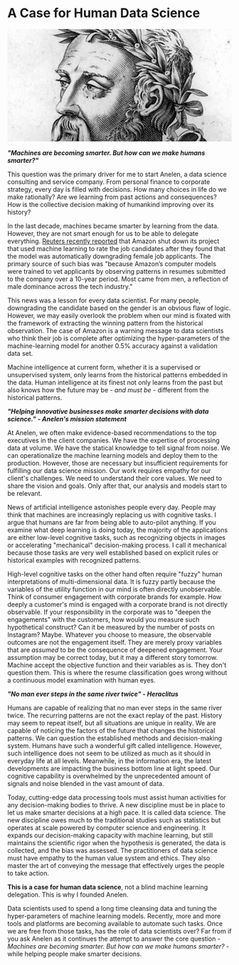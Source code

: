# A Case for Human Data Science

![Heraclitus](./images/heraclitus.jpg)

***"Machines are becoming smarter. But how can we make humans smarter?"***

This question was the primary driver for me to start Anelen, a data science
consulting and service company. From personal finance to corporate strategy,
every day is filled with decisions. How many choices in life do we make
rationally? Are we learning from past actions and consequences? How is the
collective decision making of humankind improving over its history?

In the last decade, machines became smarter by learning from the data. However,
they are not smart enough for us to be able to delegate everything.
[Reuters recently reported](https://www.reuters.com/article/us-amazon-com-jobs-automation-insight/amazon-scraps-secret-ai-recruiting-tool-that-showed-bias-against-women-idUSKCN1MK08G)
that Amazon shut down its project that used machine learning
to rate the job candidates after they found that the model was automatically
downgrading female job applicants. The primary source of such bias was "because
Amazon’s computer models were trained to vet applicants by observing patterns
in resumes submitted to the company over a 10-year period. Most came from men,
a reflection of male dominance across the tech industry."

This news was a lesson for every data scientist. For many people, downgrading
the candidate based on the gender is an obvious flaw of logic. However, we may
easily overlook the problem when our mind is fixated with the framework of
extracting the winning pattern from the historical observation. The case of
Amazon is a warning message to data scientists who think their job is complete
after optimizing the hyper-parameters of the machine-learning model for another
0.5% accuracy against a validation data set.

Machine intelligence at current form, whether it is a supervised or
unsupervised system, only learns from the historical patterns embedded in the
data. Human intelligence at its finest not only learns from the past but also
knows how the future may be - *and must be* - different from the historical
patterns.

***"Helping innovative businesses make smarter decisions with data science." - Anelen's mission statement***

At Anelen, we often make evidence-based recommendations to the top executives
in the client companies. We have the expertise of processing data at volume. We
have the statical knowledge to tell signal from noise. We can operationalize
the machine learning models and deploy them to the production. However, those
are necessary but insufficient requirements for fulfilling our data science
mission. Our work requires empathy for our client's challenges. We need to
understand their core values. We need to share the vision and goals. Only after
that, our analysis and models start to be relevant.

News of artificial intelligence astonishes people every day. People may
think that machines are increasingly replacing us with cognitive tasks. I argue
that humans are far from being able to auto-pilot anything. If you examine what
deep learning is doing today, the majority of the applications are either
low-level cognitive tasks, such as recognizing objects in images or
accelerating "mechanical" decision-making process. I call it mechanical because
those tasks are very well established based on explicit rules or historical
examples with recognized patterns.

High-level cognitive tasks on the other hand often require "fuzzy" human
interpretations of multi-dimensional data. It is fuzzy partly because the
variables of the utility function in our mind is often directly unobservable.
Think of consumer engagement with corporate brands for example. How deeply a
customer's mind is engaged with a corporate brand is not directly observable.
If your responsibility in the corporate was to "deepen the engagements" with
the customers, how would you measure such hypothetical construct? Can it be
measured by the number of posts on Instagram? Maybe. Whatever you choose to
measure, the observable outcomes are not the engagement itself. They are merely
proxy variables that are *assumed* to be the consequence of deepened engagement.
Your assumption may be correct today, but it may a different story tomorrow.
Machine accept the objective function and their variables as is. They don't
question them. This is where the resume classification goes wrong without a
continuous model examination with human eyes.

***"No man ever steps in the same river twice" - Heraclitus***

Humans are capable of realizing that no man ever steps in the same river twice.
The recurring patterns are not the exact replay of the past. History may seem
to repeat itself, but all situations are unique in reality. We are capable of
noticing the factors of the future that changes the historical patterns. We can
question the established methods and decision-making system. Humans have such a
wonderful gift called intelligence. However, such intelligence does not seem to
be utilized as much as it should in everyday life at all levels. Meanwhile, in
the information era, the latest developments are impacting the business bottom
line at light speed. Our cognitive capability is overwhelmed by the
unprecedented amount of signals and noise blended in the vast amount of data.

Today, cutting-edge data processing tools must assist human activities for any
decision-making bodies to thrive. A new discipline must be in place to let us
make smarter decisions at a high pace. It is called data science. The new
discipline owes much to the traditional studies such as statistics but operates
at scale powered by computer science and engineering. It expands our
decision-making capacity with machine learning, but still maintains the
scientific rigor when the hypothesis is generated, the data is collected, and
the bias was assessed. The practitioners of data science must have empathy to
the human value system and ethics. They also master the art of conveying the
message that effectively urges the people to take action.

**This is a case for human data science**, not a blind machine learning
delegation. This is why I founded Anelen.

Data scientists used to spend a long time cleansing data and tuning the
hyper-parameters of machine learning models. Recently, more and more tools and
platforms are becoming available to automate such tasks.  Once we are free from
those tasks, has the role of data scientists over? Far from if you ask Anelen
as it continues the attempt to answer the core question - *Machines are
becoming smarter. But how can we make humans smarter?* - while helping people
make smarter decisions.
